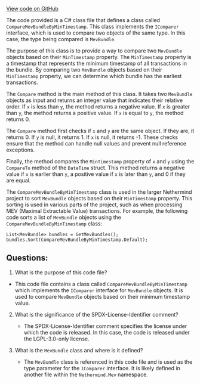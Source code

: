 [View code on GitHub](https://github.com/NethermindEth/nethermind/src/Nethermind/Nethermind.Mev/Source/CompareMevBundleByMinTimestamp.cs)

The code provided is a C# class file that defines a class called `CompareMevBundleByMinTimestamp`. This class implements the `IComparer` interface, which is used to compare two objects of the same type. In this case, the type being compared is `MevBundle`.

The purpose of this class is to provide a way to compare two `MevBundle` objects based on their `MinTimestamp` property. The `MinTimestamp` property is a timestamp that represents the minimum timestamp of all transactions in the bundle. By comparing two `MevBundle` objects based on their `MinTimestamp` property, we can determine which bundle has the earliest transactions.

The `Compare` method is the main method of this class. It takes two `MevBundle` objects as input and returns an integer value that indicates their relative order. If `x` is less than `y`, the method returns a negative value. If `x` is greater than `y`, the method returns a positive value. If `x` is equal to `y`, the method returns 0.

The `Compare` method first checks if `x` and `y` are the same object. If they are, it returns 0. If `y` is null, it returns 1. If `x` is null, it returns -1. These checks ensure that the method can handle null values and prevent null reference exceptions.

Finally, the method compares the `MinTimestamp` property of `x` and `y` using the `CompareTo` method of the `DateTime` struct. This method returns a negative value if `x` is earlier than `y`, a positive value if `x` is later than `y`, and 0 if they are equal.

The `CompareMevBundleByMinTimestamp` class is used in the larger Nethermind project to sort `MevBundle` objects based on their `MinTimestamp` property. This sorting is used in various parts of the project, such as when processing MEV (Maximal Extractable Value) transactions. For example, the following code sorts a list of `MevBundle` objects using the `CompareMevBundleByMinTimestamp` class:

```
List<MevBundle> bundles = GetMevBundles();
bundles.Sort(CompareMevBundleByMinTimestamp.Default);
```
## Questions: 
 1. What is the purpose of this code file?
   - This code file contains a class called `CompareMevBundleByMinTimestamp` which implements the `IComparer` interface for `MevBundle` objects. It is used to compare `MevBundle` objects based on their minimum timestamp value.

2. What is the significance of the SPDX-License-Identifier comment?
   - The SPDX-License-Identifier comment specifies the license under which the code is released. In this case, the code is released under the LGPL-3.0-only license.

3. What is the `MevBundle` class and where is it defined?
   - The `MevBundle` class is referenced in this code file and is used as the type parameter for the `IComparer` interface. It is likely defined in another file within the `Nethermind.Mev` namespace.